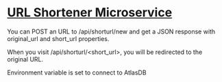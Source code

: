 # [URL Shortener Microservice](https://www.freecodecamp.org/learn/apis-and-microservices/apis-and-microservices-projects/url-shortener-microservice)

You can POST an URL to /api/shorturl/new and get a JSON response with original_url and short_url properties. 

When you visit /api/shorturl/<short_url>, you will be redirected to the original URL.

Environment variable is set to connect to AtlasDB
